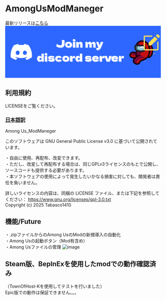 # AmongUsModManeger

最新リリースは[こちら](https://github.com/Tabasco1410/AmongUsModManeger/releases/latest)<br>
[![Discord](readme.png)](https://discord.gg/yjurSmjTxr)<br>
## 利用規約
LICENSEをご覧ください。<br>
### [日本語訳](https://github.com/Tabasco1410/AmongUsModManeger/blob/main/LICENSE_JN.html)<br>
Among Us_ModManeger

このソフトウェアは GNU General Public License v3.0 に基づいて公開されています。

・自由に使用、再配布、改変できます。<br>
・ただし、改変して再配布する場合は、同じGPLv3ライセンスのもとで公開し、ソースコードも提供する必要があります。<br>
・本ソフトウェアの使用によって発生したいかなる損害に対しても、開発者は責任を負いません。<br>

詳しいライセンスの内容は、同梱の LICENSE ファイル、または下記を参照してください：
https://www.gnu.org/licenses/gpl-3.0.txt
<br>
Copyright (c) 2025 Tabasco1410

## 機能/Future
・.zipファイルからのAmong UsのModの新規導入の自動化<br>
・Among Usの起動ボタン（Mod有含め）
<br>・Among Usファイルの管理
![image](https://github.com/user-attachments/assets/bbd6bf75-606f-40da-9f96-cc005a70d9ce)



## Steam版、BepInExを使用したmodでの動作確認済み
（TownOfHost-Kを使用してテストを行いました）<br>
Epic版での動作は保証できません。。。
